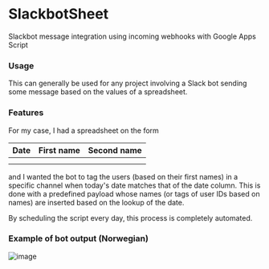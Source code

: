 # SlackbotSheet
Slackbot message integration using incoming webhooks with Google Apps Script

### Usage

This can generally be used for any project involving a Slack bot sending some message based on the values of a spreadsheet.

### Features

For my case, I had a spreadsheet on the form

| Date | First name | Second name |
|------|------------|-------------|
|      |            |             |
|      |            |             |

and I wanted the bot to tag the users (based on their first names) in a specific channel when today's date matches that of the date column. This is done with a predefined payload whose names (or tags of user IDs based on names) are inserted based on the lookup of the date.

By scheduling the script every day, this process is completely automated.

### Example of bot output (Norwegian)

![image](https://user-images.githubusercontent.com/23258333/191314236-d41231b8-5046-4bb2-be8c-e1dbebbf23b6.png)
